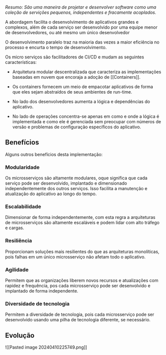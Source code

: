 *Resumo: São uma maneira de projetar e desenvolver software como uma coleção de servições pequenos, independentes e fracamente acoplados.*

A abordagem facilita o desenvolvimento de aplicativos grandes e complexos, além de cada serviço ser desenvolvido por uma equipe menor de desenvolvedores, ou até mesmo um único desenvolvedor

O desenvolvimento paralelo traz na maioria das vezes a maior eficiência no processo e encurta o tempo de desenvolvimento.

Os micro serviços são facilitadores de CI/CD e mudam as seguintes características:

* Arquitetura modular descentralizada que caracteriza as implementações baseadas em nuvem que encoraja a adoção de [[Containers]].
  
* Os containers fornecem um meio de empacotar aplicativos de forma que eles sejam abstraídos de seus ambientes de run-time.
  
* No lado dos desenvolvedores aumenta a lógica e dependências do aplicativo.
  
* No lado de operações concentra-se apenas em como e onde a lógica é implementada e como ele é gerenciada sem preocupar com números de versão e problemas de configuração específicos do aplicativo.

## Benefícios
Alguns outros benefícios desta implementação:
### Modularidade
Os microsserviços são altamente modulares, oque significa que cada serviço pode ser desenvolvido, implantado e dimensionado independentemente dos outros serviços. Isso facilita a manutenção e atualização do aplicativo ao longo do tempo.

### Escalabilidade
Dimensionar de forma independentemente, com esta regra a arquiteturas de microsserviços são altamente escaláveis e podem lidar com alto tráfego e cargas.

### Resiliência
Proporcionam soluções mais resilientes do que as arquiteturas monolíticas, pois falhas em um único microsserviço não afetam todo o aplicativo.

### Agilidade
Permitem que as organizações liberem novos recursos e atualizações com rapidez e frequência, pos cada microsserviço pode ser desenvolvido e implantado de forma independente.

### Diversidade de tecnologia
Permitem a diversidade de tecnologia, pois cada microsserviço pode ser desenvolvido usando uma pilha de tecnologia diferente, se necessário.

## Evolução
![[Pasted image 20240410225749.png]]
